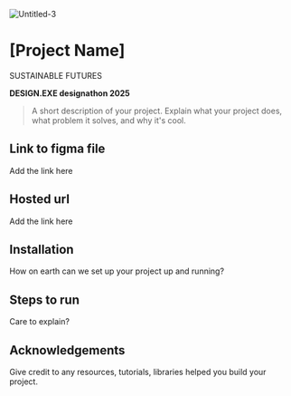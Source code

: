 ![Untitled-3](design.png)
# **[Project Name]**

SUSTAINABLE FUTURES

**DESIGN.EXE designathon 2025**

> A short description of your project. Explain what your project does, what problem it solves, and why it's cool.


## **Link to figma file**
Add the link here

## **Hosted url**
Add the link here

## **Installation**
How on earth can we set up your project up and running?

## **Steps to run**  
Care to explain?

## **Acknowledgements**
Give credit to any resources, tutorials, libraries helped you build your project.

